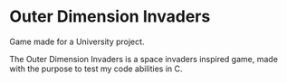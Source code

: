 # Outer Dimension Invaders

Game made for a University project.

The Outer Dimension Invaders is a space invaders inspired game, made with the purpose
to test my code abilities in C. 
